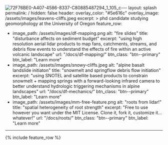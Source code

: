 ![72F76BE0-A407-4586-8337-C80885487294_1_105_c](https://github.com/marynsanders/marynsanders.github.io/assets/52716867/6fdceae5-9917-41ac-9c69-cdb3fd1e73ed)---
layout: splash
permalink: /
hidden: false
header:
  overlay_color: "#5e616c"
  overlay_image: /assets/images/leavens-cliffs.jpeg
excerpt: >
  phd candidate studying geomorphology at the University of Oregon
feature_row:
  - image_path: /assets/images/df-mapping.png
    alt: "fire slides"
    title: "disturbance affects on sediment budget"
    excerpt: "using high resolution aerial lidar products to map fans, catchments, streams, and debris flow events to understand the effects of fire within an active volcanic landscape"
    url: "/docs/df-mapping/"
    btn_class: "btn--primary"
    btn_label: "Learn more"
  - image_path: /assets/images/snowy-cliffs.jpeg
    alt: "alpine basalt landslide initiaton"
    title: "snowmelt and springflow debris flow initiation"
    excerpt: "using SNOTEL and satellite based products to constrain snowmelt + mapping springs with a forward-looking infrared camera to better understand hydrologic triggering mechanisms in alpine landscapes"
    url: "/docs/df-mechanics/"
    btn_class: "btn--primary"
    btn_label: "Learn more"
  - image_path: /assets/images/mm-free-feature.png
    alt: "roots from lidar!"
    title: "spatial heterogeneity of root strength"
    excerpt: "Free to use however you want under the MIT License. Clone it, fork it, customize it... whatever!"
    url: "/docs/roots/"
    btn_class: "btn--primary"
    btn_label: "Learn more"      
---

{% include feature_row %}
